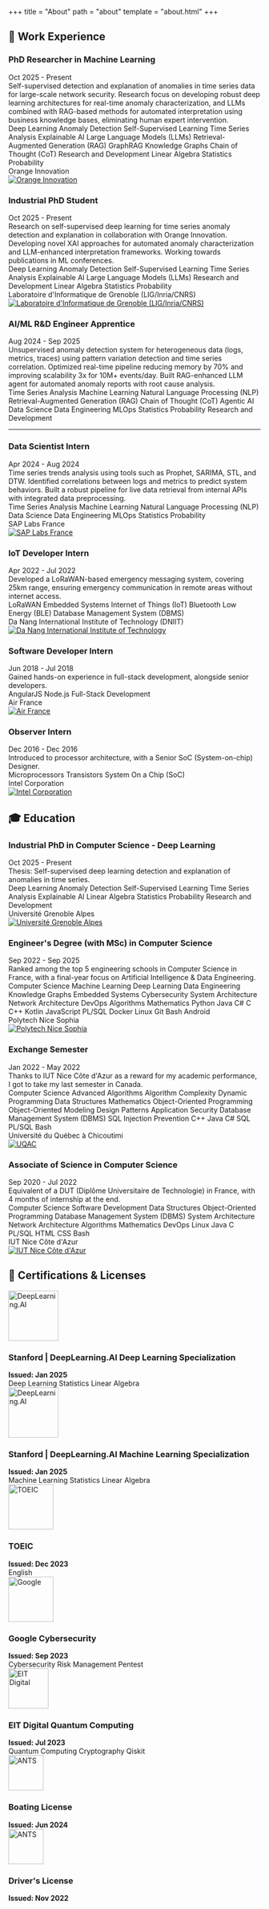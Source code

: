 +++
title = "About"
path = "about"
template = "about.html" 
+++

<div class="about-section">

## 💼 Work Experience

<div class="experience-entry">

<div class="entry-header">
<h3>PhD Researcher in Machine Learning</h3>
<div class="entry-date">Oct 2025 - Present</div>
</div>

<div class="entry-description">
Self-supervised detection and explanation of anomalies in time series data for large-scale network security. Research focus on developing robust deep learning architectures for real-time anomaly characterization, and LLMs combined with RAG-based methods for automated interpretation using business knowledge bases, eliminating human expert intervention.
</div>

<div class="fields">
<span class="field-tag">Deep Learning</span>
<span class="field-tag">Anomaly Detection</span>
<span class="field-tag">Self-Supervised Learning</span>
<span class="field-tag">Time Series Analysis</span>
<span class="field-tag">Explainable AI</span>
<span class="field-tag">Large Language Models (LLMs)</span>
<span class="field-tag">Retrieval-Augmented Generation (RAG)</span>
<span class="field-tag">GraphRAG</span>
<span class="field-tag">Knowledge Graphs</span>
<span class="field-tag">Chain of Thought (CoT)</span>
<span class="field-tag">Research and Development</span>
<span class="field-tag">Linear Algebra</span>
<span class="field-tag">Statistics</span>
<span class="field-tag">Probability</span>
</div>

<div class="entry-footer">
<div class="entry-location">Orange Innovation</div>
<div class="entry-logo">
<a href="https://hellofuture.orange.com/fr/" target="_blank">
<img src="/about_img/exp/orange.png" alt="Orange Innovation">
</a>
</div>
</div>

</div>

<div class="experience-entry">

<div class="entry-header">
<h3>Industrial PhD Student</h3>
<div class="entry-date">Oct 2025 - Present</div>
</div>

<div class="entry-description">
Research on self-supervised deep learning for time series anomaly detection and explanation in collaboration with Orange Innovation. Developing novel XAI approaches for automated anomaly characterization and LLM-enhanced interpretation frameworks. Working towards publications in ML conferences.
</div>

<div class="fields">
<span class="field-tag">Deep Learning</span>
<span class="field-tag">Anomaly Detection</span>
<span class="field-tag">Self-Supervised Learning</span>
<span class="field-tag">Time Series Analysis</span>
<span class="field-tag">Explainable AI</span>
<span class="field-tag">Large Language Models (LLMs)</span>
<span class="field-tag">Research and Development</span>
<span class="field-tag">Linear Algebra</span>
<span class="field-tag">Statistics</span>
<span class="field-tag">Probability</span>
</div>

<div class="entry-footer">
<div class="entry-location">Laboratoire d'Informatique de Grenoble (LIG/Inria/CNRS)</div>
<div class="entry-logo">
<a href="https://www.liglab.fr/fr" target="_blank">
<img src="/about_img/exp/lig.svg" alt="Laboratoire d'Informatique de Grenoble (LIG/Inria/CNRS)">
</a>
</div>
</div>

</div>

<div class="experience-entry">

<div class="entry-header">
<h3>AI/ML R&D Engineer Apprentice</h3>
<div class="entry-date">Aug 2024 - Sep 2025</div>
</div>

<div class="entry-description">
Unsupervised anomaly detection system for heterogeneous data (logs, metrics, traces) using pattern variation detection and time series correlation. Optimized real-time pipeline reducing memory by 70% and improving scalability 3x for 10M+ events/day. Built RAG-enhanced LLM agent for automated anomaly reports with root cause analysis.
</div>

<div class="fields">
<span class="field-tag">Time Series Analysis</span>
<span class="field-tag">Machine Learning</span>
<span class="field-tag">Natural Language Processing (NLP)</span>
<span class="field-tag">Retrieval-Augmented Generation (RAG)</span>
<span class="field-tag">Chain of Thought (CoT)</span>
<span class="field-tag">Agentic AI</span>
<span class="field-tag">Data Science</span>
<span class="field-tag">Data Engineering</span>
<span class="field-tag">MLOps</span>
<span class="field-tag">Statistics</span>
<span class="field-tag">Probability</span>
<span class="field-tag">Research and Development</span>
</div>

<hr>

<div class="entry-header">
<h3>Data Scientist Intern</h3>
<div class="entry-date">Apr 2024 - Aug 2024</div>
</div>

<div class="entry-description">
Time series trends analysis using tools such as Prophet, SARIMA, STL, and DTW. Identified correlations between logs and metrics to predict system behaviors. Built a robust pipeline for live data retrieval from internal APIs with integrated data preprocessing.
</div>

<div class="fields">
<span class="field-tag">Time Series Analysis</span>
<span class="field-tag">Machine Learning</span>
<span class="field-tag">Natural Language Processing (NLP)</span>
<span class="field-tag">Data Science</span>
<span class="field-tag">Data Engineering</span>
<span class="field-tag">MLOps</span>
<span class="field-tag">Statistics</span>
<span class="field-tag">Probability</span>
</div>

<div class="entry-footer">
<div class="entry-location">SAP Labs France</div>
<div class="entry-logo">
<a href="https://www.sap.com/" target="_blank">
<img src="/about_img/exp/sap.png" alt="SAP Labs France">
</a>
</div>
</div>

</div>

<div class="experience-entry">

<div class="entry-header">
<h3>IoT Developer Intern</h3>
<div class="entry-date">Apr 2022 - Jul 2022</div>
</div>

<div class="entry-description">
Developed a LoRaWAN-based emergency messaging system, covering 25km range, ensuring emergency communication in remote areas without internet access.
</div>

<div class="fields">
<span class="field-tag">LoRaWAN</span>
<span class="field-tag">Embedded Systems</span>
<span class="field-tag">Internet of Things (IoT)</span>
<span class="field-tag">Bluetooth Low Energy (BLE)</span>
<span class="field-tag">Database Management System (DBMS)</span>
</div>

<div class="entry-footer">
<div class="entry-location">Da Nang International Institute of Technology (DNIIT)</div>
<div class="entry-logo">
<a href="https://dniit.edu.vn/" target="_blank">
<img src="/about_img/exp/dniit.png" alt="Da Nang International Institute of Technology">
</a>
</div>
</div>

</div>

<div class="experience-entry">

<div class="entry-header">
<h3>Software Developer Intern</h3>
<div class="entry-date">Jun 2018 - Jul 2018</div>
</div>

<div class="entry-description">
Gained hands-on experience in full-stack development, alongside senior developers.
</div>

<div class="fields">
<span class="field-tag">AngularJS</span>
<span class="field-tag">Node.js</span>
<span class="field-tag">Full-Stack Development</span>
</div>

<div class="entry-footer">
<div class="entry-location">Air France</div>
<div class="entry-logo">
<a href="https://wwws.airfrance.fr/" target="_blank">
<img src="/about_img/exp/airfrance.png" alt="Air France">
</a>
</div>
</div>

</div>

<div class="experience-entry">

<div class="entry-header">
<h3>Observer Intern</h3>
<div class="entry-date">Dec 2016 - Dec 2016</div>
</div>

<div class="entry-description">
Introduced to processor architecture, with a Senior SoC (System-on-chip) Designer.
</div>

<div class="fields">
<span class="field-tag">Microprocessors</span>
<span class="field-tag">Transistors</span>
<span class="field-tag">System On a Chip (SoC)</span>
</div>

<div class="entry-footer">
<div class="entry-location">Intel Corporation</div>
<div class="entry-logo">
<a href="https://intel.com/" target="_blank">
<img src="/about_img/exp/intel.png" alt="Intel Corporation">
</a>
</div>
</div>

</div>

</div>

<div class="about-section">

## 🎓 Education

<div class="education-entry">

<div class="entry-header">
<h3>Industrial PhD in Computer Science - Deep Learning</h3>
<div class="entry-date">Oct 2025 - Present</div>
</div>

<div class="entry-description">
Thesis: Self-supervised deep learning detection and explanation of anomalies in time series.
</div>

<div class="fields">
<span class="field-tag">Deep Learning</span>
<span class="field-tag">Anomaly Detection</span>
<span class="field-tag">Self-Supervised Learning</span>
<span class="field-tag">Time Series Analysis</span>
<span class="field-tag">Explainable AI</span>
<span class="field-tag">Linear Algebra</span>
<span class="field-tag">Statistics</span>
<span class="field-tag">Probability</span>
<span class="field-tag">Research and Development</span>
</div>

<div class="entry-footer">
<div class="entry-location">Université Grenoble Alpes</div>
<div class="entry-logo">
<a href="https://www.univ-grenoble-alpes.fr/" target="_blank">
<img src="/about_img/edu/uga.png" alt="Université Grenoble Alpes">
</a>
</div>
</div>

</div>

<div class="education-entry">

<div class="entry-header">
<h3>Engineer's Degree (with MSc) in Computer Science</h3>
<div class="entry-date">Sep 2022 - Sep 2025</div>
</div>

<div class="entry-description">
Ranked among the top 5 engineering schools in Computer Science in France, with a final-year focus on Artificial Intelligence & Data Engineering.
</div>

<div class="fields">
<span class="field-tag">Computer Science</span>
<span class="field-tag">Machine Learning</span>
<span class="field-tag">Deep Learning</span>
<span class="field-tag">Data Engineering</span>
<span class="field-tag">Knowledge Graphs</span>
<span class="field-tag">Embedded Systems</span>
<span class="field-tag">Cybersecurity</span>
<span class="field-tag">System Architecture</span>
<span class="field-tag">Network Architecture</span>
<span class="field-tag">DevOps</span>
<span class="field-tag">Algorithms</span>
<span class="field-tag">Mathematics</span>
<span class="field-tag">Python</span>
<span class="field-tag">Java</span>
<span class="field-tag">C#</span>
<span class="field-tag">C</span>
<span class="field-tag">C++</span>
<span class="field-tag">Kotlin</span>
<span class="field-tag">JavaScript</span>
<span class="field-tag">PL/SQL</span>
<span class="field-tag">Docker</span>
<span class="field-tag">Linux</span>
<span class="field-tag">Git</span>
<span class="field-tag">Bash</span>
<span class="field-tag">Android</span>
</div>

<div class="entry-footer">
<div class="entry-location">Polytech Nice Sophia</div>
<div class="entry-logo">
<a href="https://polytech.univ-cotedazur.fr/" target="_blank">
<img src="/about_img/edu/polytech.svg" alt="Polytech Nice Sophia">
</a>
</div>
</div>

</div>

<div class="education-entry">

<div class="entry-header">
<h3>Exchange Semester</h3>
<div class="entry-date">Jan 2022 - May 2022</div>
</div>

<div class="entry-description">
Thanks to IUT Nice Côte d'Azur as a reward for my academic performance, I got to take my last semester in Canada.
</div>

<div class="fields">
<span class="field-tag">Computer Science</span>
<span class="field-tag">Advanced Algorithms</span>
<span class="field-tag">Algorithm Complexity</span>
<span class="field-tag">Dynamic Programming</span>
<span class="field-tag">Data Structures</span>
<span class="field-tag">Mathematics</span>
<span class="field-tag">Object-Oriented Programming</span>
<span class="field-tag">Object-Oriented Modeling</span>
<span class="field-tag">Design Patterns</span>
<span class="field-tag">Application Security</span>
<span class="field-tag">Database Management System (DBMS)</span>
<span class="field-tag">SQL Injection Prevention</span>
<span class="field-tag">C++</span>
<span class="field-tag">Java</span>
<span class="field-tag">C#</span>
<span class="field-tag">SQL</span>
<span class="field-tag">PL/SQL</span>
<span class="field-tag">Bash</span>
</div>

<div class="entry-footer">
<div class="entry-location">Université du Québec à Chicoutimi</div>
<div class="entry-logo">
<a href="https://uqac.ca/" target="_blank">
<img src="/about_img/edu/uqac.png" alt="UQAC">
</a>
</div>
</div>

</div>

<div class="education-entry">

<div class="entry-header">
<h3>Associate of Science in Computer Science</h3>
<div class="entry-date">Sep 2020 - Jul 2022</div>
</div>

<div class="entry-description">
Equivalent of a DUT (Diplôme Universitaire de Technologie) in France, with 4 months of internship at the end.
</div>

<div class="fields">
<span class="field-tag">Computer Science</span>
<span class="field-tag">Software Development</span>
<span class="field-tag">Data Structures</span>
<span class="field-tag">Object-Oriented Programming</span>
<span class="field-tag">Database Management System (DBMS)</span>
<span class="field-tag">System Architecture</span>
<span class="field-tag">Network Architecture</span>
<span class="field-tag">Algorithms</span>
<span class="field-tag">Mathematics</span>
<span class="field-tag">DevOps</span>
<span class="field-tag">Linux</span>
<span class="field-tag">Java</span>
<span class="field-tag">C</span>
<span class="field-tag">PL/SQL</span>
<span class="field-tag">HTML</span>
<span class="field-tag">CSS</span>
<span class="field-tag">Bash</span>
</div>

<div class="entry-footer">
<div class="entry-location">IUT Nice Côte d'Azur</div>
<div class="entry-logo">
<a href="https://iut.univ-cotedazur.fr/" target="_blank">
<img src="/about_img/edu/iut.png" alt="IUT Nice Côte d'Azur">
</a>
</div>
</div>

</div>

</div>

<div class="about-section certifications">

## 🪪 Certifications & Licenses

<div class="certification-grid">

<div class="certification-entry position-1">
<div class="cert-logo">
<a href="https://coursera.org/verify/professional-cert/MFCTKJRLEZER" target="_blank">
<img src="/about_img/certifs/mldl.webp" alt="DeepLearning.AI" width="100" height="100">
</a>
</div>
<div class="cert-content">
<h3>Stanford | DeepLearning.AI Deep Learning Specialization</h3>
<div class="cert-meta">
<strong>Issued: Jan 2025</strong>
<div class="fields">
<span class="field-tag">Deep Learning</span>
<span class="field-tag">Statistics</span>
<span class="field-tag">Linear Algebra</span>
</div>
</div>
</div>
</div>

<div class="certification-entry position-2">
<div class="cert-logo">
<a href="https://coursera.org/verify/professional-cert/MFCTKJRLEZER" target="_blank">
<img src="/about_img/certifs/mldl.webp" alt="DeepLearning.AI" width="100" height="100">
</a>
</div>
<div class="cert-content">
<h3>Stanford | DeepLearning.AI Machine Learning Specialization</h3>
<div class="cert-meta">
<strong>Issued: Jan 2025</strong>
<div class="fields">
<span class="field-tag">Machine Learning</span>
<span class="field-tag">Statistics</span>
<span class="field-tag">Linear Algebra</span>
</div>
</div>
</div>
</div>

<div class="certification-entry position-5">
<div class="cert-logo">
<a href="https://www.etsglobal.org/fr/fr" target="_blank">
<img src="/about_img/certifs/toeic.png" alt="TOEIC" width="90" height="90">
</a>
</div>
<div class="cert-content">
<h3>TOEIC</h3>
<div class="cert-meta">
<strong>Issued: Dec 2023</strong>
<div class="fields">
<span class="field-tag">English</span>
</div>
</div>
</div>
</div>

<div class="certification-entry position-3">
<div class="cert-logo">
<a href="https://coursera.org/verify/professional-cert/MFCTKJRLEZER" target="_blank">
<img src="/about_img/certifs/google.png" alt="Google" width="90" height="90">
</a>
</div>
<div class="cert-content">
<h3>Google Cybersecurity</h3>
<div class="cert-meta">
<strong>Issued: Sep 2023</strong>
<div class="fields">
<span class="field-tag">Cybersecurity</span>
<span class="field-tag">Risk Management</span>
<span class="field-tag">Pentest</span>
</div>
</div>
</div>
</div>

<div class="certification-entry position-4">
<div class="cert-logo">
<a href="https://www.eitdigital.eu/" target="_blank">
<img src="/about_img/certifs/eitdigital.jpeg" alt="EIT Digital" width="80" height="80">
</a>
</div>
<div class="cert-content">
<h3>EIT Digital Quantum Computing</h3>
<div class="cert-meta">
<strong>Issued: Jul 2023</strong>
<div class="fields">
<span class="field-tag">Quantum Computing</span>
<span class="field-tag">Cryptography</span>
<span class="field-tag">Qiskit</span>
</div>
</div>
</div>
</div>

<div class="certification-entry position-6">
<div class="cert-logo">
<a href="https://ants.gouv.fr/" target="_blank">
<img src="/about_img/certifs/ants.jpeg" alt="ANTS" width="70" height="70">
</a>
</div>
<div class="cert-content">
<h3>Boating License</h3>
<div class="cert-meta">
<strong>Issued: Jun 2024</strong>
</div>
</div>
</div>

<div class="certification-entry position-7">
<div class="cert-logo">
<a href="https://ants.gouv.fr/" target="_blank">
<img src="/about_img/certifs/ants.jpeg" alt="ANTS" width="70" height="70">
</a>
</div>
<div class="cert-content">
<h3>Driver's License</h3>
<div class="cert-meta">
<strong>Issued: Nov 2022</strong>
</div>
</div>
</div>

</div>

</div>

